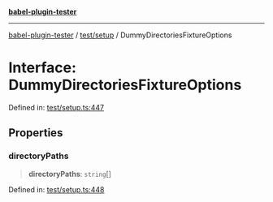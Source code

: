 [**babel-plugin-tester**](../../../README.md)

***

[babel-plugin-tester](../../../README.md) / [test/setup](../README.md) / DummyDirectoriesFixtureOptions

# Interface: DummyDirectoriesFixtureOptions

Defined in: [test/setup.ts:447](https://github.com/Xunnamius/babel-plugin-tester/blob/91349cafb3cefac8248e86580feec53bd082321e/test/setup.ts#L447)

## Properties

### directoryPaths

> **directoryPaths**: `string`[]

Defined in: [test/setup.ts:448](https://github.com/Xunnamius/babel-plugin-tester/blob/91349cafb3cefac8248e86580feec53bd082321e/test/setup.ts#L448)
